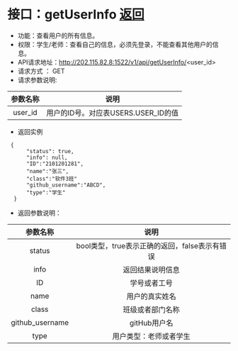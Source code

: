 ﻿# 接口：getUserInfo [返回](./README.md)
- 功能：查看用户的所有信息。
- 权限：学生/老师：查看自己的信息，必须先登录，不能查看其他用户的信息。
- API请求地址：http://202.115.82.8:1522/v1/api/getUserInfo/<user_id>
- 请求方式 ： GET
- 请求参数说明:

|参数名称|说明|
|:-:|:-:|
|user_id|用户的ID号。对应表USERS.USER_ID的值|


- 返回实例
```
 {         
      "status": true,
      "info": null,
      "ID":"2101201281",    
      "name":"张三",
      "class":"软件3班"
      "github_username":"ABCD",
      "type":"学生"  
  }
```
- 返回参数说明：

|参数名称|说明|
|:-:|:-:|
|status|bool类型，true表示正确的返回，false表示有错误|
|info|返回结果说明信息|
|ID|学号或者工号|
|name|用户的真实姓名|
|class|班级或者部门名称|
|github_username|gitHub用户名|
|type|用户类型：老师或者学生|



